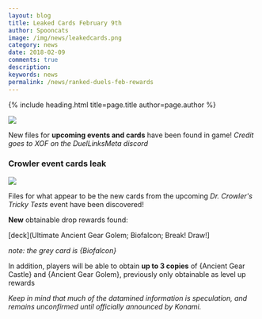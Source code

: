 ```yaml
---
layout: blog
title: Leaked Cards February 9th
author: Spooncats
image: /img/news/leakedcards.png
category: news
date: 2018-02-09
comments: true
description: 
keywords: news
permalink: /news/ranked-duels-feb-rewards
---
```


{% include heading.html title=page.title author=page.author %}

![](https://i.imgur.com/6CRrdqk.png)

New files for **upcoming events and cards** have been found in game!
*Credit goes to XOF on the DuelLinksMeta discord*
### Crowler event cards leak

![](https://media.discordapp.net/attachments/356790874459471872/411526428773842945/Screenshot_1.png)

Files for what appear to be the new cards from the upcoming *Dr. Crowler's Tricky Tests* event have been discovered!

**New** obtainable drop rewards found:

[deck](Ultimate Ancient Gear Golem; Biofalcon; Break! Draw!]

*note: the grey card is {Biofalcon}*

In addition, players will be able to obtain **up to 3 copies** of {Ancient Gear Castle} and {Ancient Gear Golem}, previously only obtainable as level up rewards

*Keep in mind that much of the datamined information is speculation, and remains unconfirmed until officially announced by Konami.*
